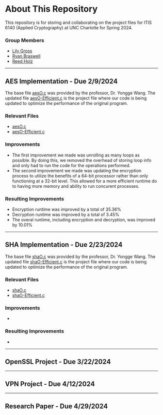 # About This Repository
This repository is for storing and collaborating on the project files for ITIS 6140 (Applied Cryptography) at UNC Charlotte for Spring 2024.
### Group Members
- [Lily Gross](https://github.com/AppalachianMounta1n)
- [Ryan Braswell](https://github.com/braswellry67)
- [Reed Holz](https://github.com/reedholz)

***
## AES Implementation - Due 2/9/2024
The base file [aesO.c](https://github.com/AppalachianMounta1n/ITIS-6240-Projects/blob/main/AES%20Implementation/aesO.c) was provided by the professor, Dr. Yongge Wang. The updated file [aesO-Efficient.c](https://github.com/AppalachianMounta1n/ITIS-6240-Projects/blob/main/AES%20Implementation/aesO%20-%20Efficient.c) is the project file where our code is being updated to optimize the performance of the original program.

### Relevant Files
- [aesO.c](https://github.com/AppalachianMounta1n/ITIS-6240-Projects/blob/main/AES%20Implementation/aesO.c)
- [aesO-Efficient.c](https://github.com/AppalachianMounta1n/ITIS-6240-Projects/blob/main/AES%20Implementation/aesO%20-%20Efficient.c)

### Improvements
- The first improvement we made was unrolling as many loops as possible. By doing this, we removed the overhead of storing loop info and only had to run the code for the operations performed.
- The second improvement we made was updating the encryption process to utilize the benefits of a 64-bit processor rather than only functioning at a 32-bit level. This allowed for a more efficient runtime do to having more memory and ability to run concurent processes.

### Resulting Improvements
- Encryption runtime was improved by a total of 35.36%
- Decryption runtime was improved by a total of 3.45%
- The overal runtime, including encryption and decryption, was improved by 10.01%

***
## SHA Implementation - Due 2/23/2024
The base file [shaO.c](https://github.com/AppalachianMounta1n/ITIS-6240-Projects/blob/main/SHA%20Implementation/shaO.c) was provided by the professor, Dr. Yongge Wang. The updated file [shaO-Efficient.c](https://github.com/AppalachianMounta1n/ITIS-6240-Projects/blob/main/SHA%20Implementation/shaO-Efficient.c) is the project file where our code is being updated to optimize the performance of the original program.

### Relevant Files
- [shaO.c](https://github.com/AppalachianMounta1n/ITIS-6240-Projects/blob/main/SHA%20Implementation/shaO.c)
- [shaO-Efficient.c](https://github.com/AppalachianMounta1n/ITIS-6240-Projects/blob/main/SHA%20Implementation/shaO-Efficient.c)

### Improvements
- 

### Resulting Improvements
- 

***
## OpenSSL Project - Due 3/22/2024


***
## VPN Project - Due 4/12/2024


***
## Research Paper - Due 4/29/2024